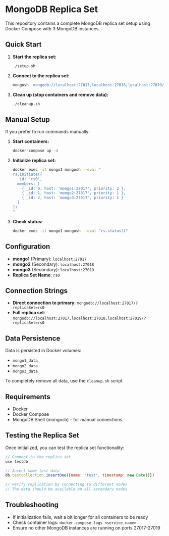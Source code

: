 # MongoDB Replica Set

This repository contains a complete MongoDB replica set setup using Docker Compose with 3 MongoDB instances.

## Quick Start

1. **Start the replica set:**
   ```bash
   ./setup.sh
   ```

2. **Connect to the replica set:**
   ```bash
   mongosh 'mongodb://localhost:27017,localhost:27018,localhost:27019/?replicaSet=rs0'
   ```

3. **Clean up (stop containers and remove data):**
   ```bash
   ./cleanup.sh
   ```

## Manual Setup

If you prefer to run commands manually:

1. **Start containers:**
   ```bash
   docker-compose up -d
   ```

2. **Initialize replica set:**
   ```bash
   docker exec -it mongo1 mongosh --eval "
   rs.initiate({
     _id: 'rs0',
     members: [
       { _id: 0, host: 'mongo1:27017', priority: 2 },
       { _id: 1, host: 'mongo2:27017', priority: 1 },
       { _id: 2, host: 'mongo3:27017', priority: 1 }
     ]
   })
   "
   ```

3. **Check status:**
   ```bash
   docker exec -it mongo1 mongosh --eval "rs.status()"
   ```

## Configuration

- **mongo1** (Primary): `localhost:27017`
- **mongo2** (Secondary): `localhost:27018`
- **mongo3** (Secondary): `localhost:27019`
- **Replica Set Name**: `rs0`

## Connection Strings

- **Direct connection to primary**: `mongodb://localhost:27017/?replicaSet=rs0`
- **Full replica set**: `mongodb://localhost:27017,localhost:27018,localhost:27019/?replicaSet=rs0`

## Data Persistence

Data is persisted in Docker volumes:
- `mongo1_data`
- `mongo2_data`
- `mongo3_data`

To completely remove all data, use the `cleanup.sh` script.

## Requirements

- Docker
- Docker Compose
- MongoDB Shell (mongosh) - for manual connections

## Testing the Replica Set

Once initialized, you can test the replica set functionality:

```javascript
// Connect to the replica set
use testdb

// Insert some test data
db.testcollection.insertOne({name: "test", timestamp: new Date()})

// Verify replication by connecting to different nodes
// The data should be available on all secondary nodes
```

## Troubleshooting

- If initialization fails, wait a bit longer for all containers to be ready
- Check container logs: `docker-compose logs <service_name>`
- Ensure no other MongoDB instances are running on ports 27017-27019
